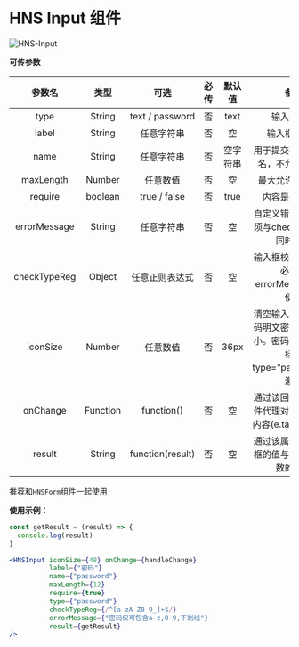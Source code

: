 # HNS Input 组件

<img src="https://img.shields.io/badge/HNS--Input-v1.0-ff6987" alt="HNS-Input">

**可传参数**

|     参数名      |    类型    |        可选        | 必传  | 默认值  |                       备注                        |
|:------------:|:--------:|:----------------:|:---:|:----:|:-----------------------------------------------:|
|     type     |  String  | text / password  |  否  | text |                      输入框类型                      |
|    label     |  String  |      任意字符串       |  否  |  空   |                     输入框标签头                      | 
|     name     |  String  |      任意字符串       |  否  | 空字符串 |                用于提交数据的属性名，不允许写中文                |
|  maxLength   |  Number  |       任意数值       |  否  |  空   |                    最大允许输入长度                     | 
|   require    | boolean  |   true / false   |  否  | true |                     内容是否为必填                     |
| errorMessage |  String  |      任意字符串       |  否  |  空   |           自定义错误内容，必须与checkTypeReg同时使用           |
| checkTypeReg |  Object  |     任意正则表达式      |  否  |  空   |          输入框校验的规则，必须与errorMessage同时使用           |
|   iconSize   |  Number  |       任意数值       |  否  | 36px | 清空输入框图标，密码明文密文图标的大小。密码明密切换图标仅type="password"时激活 |
|   onChange   | Function |    function()    |  否  |  空   |      通过该回调函数的事件代理对象获取输入内容(e.target.value)       |
|    result    |  String  | function(result) |  否  |  空   |             通过该属性拿到输入框的值与错误检验函数的结果              |

推荐和`HNSForm`组件一起使用

**使用示例：**

```jsx
const getResult = (result) => {
  console.log(result)
}

<HNSInput iconSize={48} onChange={handleChange}
          label={"密码"}
          name={"password"}
          maxLength={12}
          require={true}
          type={"password"}
          checkTypeReg={/^[a-zA-Z0-9_]+$/}
          errorMessage={"密码仅可包含a-z,0-9,下划线"}
          result={getResult}
/>
```





